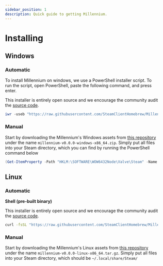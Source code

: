 ```yaml
---
sidebar_position: 1
description: Quick guide to getting Millennium.
---
```


# Installing

## Windows

### Automatic
To install Millennium on windows, we use a PowerShell installer script. To run the script, open PowerShell, paste the following command, and press enter.

This installer is entirely open source and we encourage the community audit the [source code](https://github.com/SteamClientHomebrew/Millennium/blob/main/scripts/install.ps1). 

```powershell
iwr -useb "https://raw.githubusercontent.com/SteamClientHomebrew/Millennium/main/scripts/install.ps1" | iex
```

### Manual

Start by downloading the Millennium's Windows assets from [this repository](https://github.com/SteamClientHomebrew/Millennium/releases/latest) under the name ` millennium-v0.0.0-windows-x86_64.zip `. Simply put all files into your Steam directory, which you can find by running the PowerShell command below

```powershell
(Get-ItemProperty -Path "HKLM:\SOFTWARE\WOW6432Node\Valve\Steam" -Name "InstallPath").InstallPath
```

## Linux

### Automatic
**Shell (pre-built binary)**

This installer is entirely open source and we encourage the community audit the [source code](https://github.com/SteamClientHomebrew/Millennium/blob/main/scripts/install.sh). 

```bash
curl -fsSL "https://raw.githubusercontent.com/SteamClientHomebrew/Millennium/main/scripts/install.sh" | sh
```

### Manual

Start by downloading the Millennium's Linux assets from [this repository](https://github.com/SteamClientHomebrew/Millennium/releases/latest) under the name ` millennium-v0.0.0-linux-x86_64.tar.gz `. Simply put all files into your Steam directory, which should be `~/.local/share/Steam/`